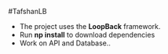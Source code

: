 #TafshanLB

* The project uses the **LoopBack** framework.
* Run **np install** to download dependencies
* Work on API and Database..
